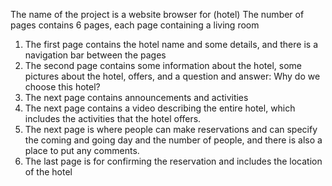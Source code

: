 The name of the project is a website browser for (hotel)
The number of pages contains 6 pages, each page containing a living room
1) The first page contains the hotel name and some details, and there is a navigation bar between the pages
2) The second page contains some information about the hotel, some pictures about the hotel, offers, and a question and answer: Why do we choose this hotel?
3) The next page contains announcements and activities
4) The next page contains a video describing the entire hotel, which includes the activities that the hotel offers.
5) The next page is where people can make reservations and can specify the coming and going day and the number of people, and there is also a place to put any comments.
6) The last page is for confirming the reservation and includes the location of the hotel
